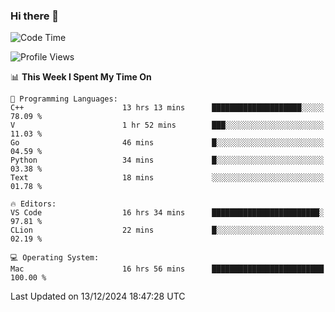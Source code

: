 ### Hi there 👋

<!--START_SECTION:waka-->
![Code Time](http://img.shields.io/badge/Code%20Time-874%20hrs%208%20mins-blue)

![Profile Views](http://img.shields.io/badge/Profile%20Views-12-blue)

📊 **This Week I Spent My Time On** 

```text
💬 Programming Languages: 
C++                      13 hrs 13 mins      ████████████████████░░░░░   78.09 % 
V                        1 hr 52 mins        ███░░░░░░░░░░░░░░░░░░░░░░   11.03 % 
Go                       46 mins             █░░░░░░░░░░░░░░░░░░░░░░░░   04.59 % 
Python                   34 mins             █░░░░░░░░░░░░░░░░░░░░░░░░   03.38 % 
Text                     18 mins             ░░░░░░░░░░░░░░░░░░░░░░░░░   01.78 % 

🔥 Editors: 
VS Code                  16 hrs 34 mins      ████████████████████████░   97.81 % 
CLion                    22 mins             █░░░░░░░░░░░░░░░░░░░░░░░░   02.19 % 

💻 Operating System: 
Mac                      16 hrs 56 mins      █████████████████████████   100.00 % 
```


 Last Updated on 13/12/2024 18:47:28 UTC
<!--END_SECTION:waka-->

<!--
**JackeyHua-SJTU/JackeyHua-SJTU** is a ✨ _special_ ✨ repository because its `README.md` (this file) appears on your GitHub profile.

Here are some ideas to get you started:

- 🔭 I’m currently working on ...
- 🌱 I’m currently learning ...
- 👯 I’m looking to collaborate on ...
- 🤔 I’m looking for help with ...
- 💬 Ask me about ...
- 📫 How to reach me: ...
- 😄 Pronouns: ...
- ⚡ Fun fact: ...
-->
